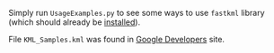 Simply run `UsageExamples.py` to see some ways to use `fastkml` library (which should already be [installed](https://github.com/heltonbiker/fastkml#install)).

File `KML_Samples.kml` was found in [Google Developers](https://developers.google.com/kml/documentation/KML_Samples.kml) site.
